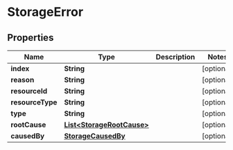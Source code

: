 
# StorageError

## Properties
Name | Type | Description | Notes
------------ | ------------- | ------------- | -------------
**index** | **String** |  |  [optional]
**reason** | **String** |  |  [optional]
**resourceId** | **String** |  |  [optional]
**resourceType** | **String** |  |  [optional]
**type** | **String** |  |  [optional]
**rootCause** | [**List&lt;StorageRootCause&gt;**](StorageRootCause.md) |  |  [optional]
**causedBy** | [**StorageCausedBy**](StorageCausedBy.md) |  |  [optional]



